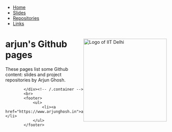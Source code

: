 <html><head>

</head>
<body>
			<nav>
	    		<ul>
	        		<li><a href="http://argentenum.github.io/">Home</a></li>
		        	<li><a href="http://argentenum.github.io/Slides.html">Slides</a></li>
	        		<li><a href="http://argentenum.github.io/repos">Repositories</a></li>
	        		<li><a href="http://argentenum.github.io/links.html">Links</a></li>
	    		</ul>
			</nav>
			<div class="container">
			<img src="https://w7.pngwing.com/pngs/253/323/png-transparent-indian-institute-of-technology-delhi-indian-institute-of-technology-madras-indian-institute-of-technology-bombay-sardar-vallabhbhai-national-institute-of-technology-surat-indian-institutes.png" alt="Logo of IIT Delhi" style="width:260px;float:right;float:top;">
			<div class="blurb">
	<h1>arjun's Github pages</h1>
	<p>These pages list some Github content: slides and project repositories by Arjun Ghosh.</p>
</div><!-- /.blurb -->

			
			</div><!-- /.container -->
			<br>
			<footer>
	    		<ul>
	        		<li><a href="https://www.arjunghosh.in">arjunghosh.in</a></li>
				</ul>
			</footer>

